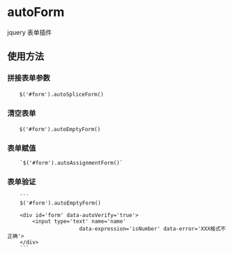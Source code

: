 # autoForm
jquery 表单插件

## 使用方法
### 拼接表单参数
        `$('#form').autoSpliceForm()`
       
### 清空表单
        `$('#form').autoEmptyForm()`
          
### 表单赋值
        `$('#form').autoAssignmentForm()`
        
### 表单验证  
        ```
        $('#form').autoEmptyForm()
        
        <div id='form' data-autoVerify='true'>
            <input type='text' name='name'
                           data-expression='isNumber' data-error='XXX格式不正确'>
        </div>
        ```
